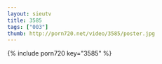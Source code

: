 ```yaml
--- 
layout: sieutv
title: 3585
tags: ["003"]
thumb: http://porn720.net/video/3585/poster.jpg
---
```

{% include porn720 key="3585" %} 
